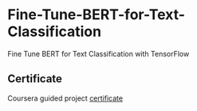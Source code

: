 # Fine-Tune-BERT-for-Text-Classification
Fine Tune BERT for Text Classification with TensorFlow

## Certificate 
Coursera guided project [certificate](https://www.coursera.org/account/accomplishments/certificate/FBFCYKTA3WY2)
